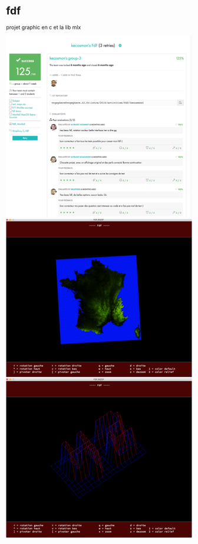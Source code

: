 # fdf
projet graphic en c et la lib mlx


![Screenshot](score.png)
![Screenshot](France.png)
![Screenshot](42.png)
